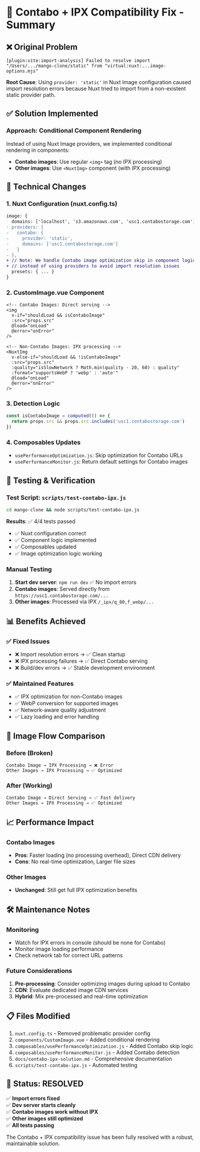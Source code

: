 # 🎯 Contabo + IPX Compatibility Fix - Summary

## ❌ **Original Problem**

```
[plugin:vite:import-analysis] Failed to resolve import 
"/Users/.../mango-clone/static" from "virtual:nuxt:...image-options.mjs"
```

**Root Cause**: Using `provider: 'static'` in Nuxt Image configuration caused import resolution errors because Nuxt tried to import from a non-existent static provider path.

## ✅ **Solution Implemented**

### **Approach: Conditional Component Rendering**
Instead of using Nuxt Image providers, we implemented conditional rendering in components:
- **Contabo images**: Use regular `<img>` tag (no IPX processing)
- **Other images**: Use `<NuxtImg>` component (with IPX processing)

## 🔧 **Technical Changes**

### **1. Nuxt Configuration (nuxt.config.ts)**
```diff
image: {
  domains: ['localhost', 's3.amazonaws.com', 'usc1.contabostorage.com'],
- providers: {
-   contabo: {
-     provider: 'static',
-     domains: ['usc1.contabostorage.com']
-   }
- },
+ // Note: We handle Contabo image optimization skip in component logic
+ // instead of using providers to avoid import resolution issues
  presets: { ... }
}
```

### **2. CustomImage.vue Component**
```vue
<!-- Contabo Images: Direct serving -->
<img
  v-if="shouldLoad && isContaboImage"
  :src="props.src"
  @load="onLoad"
  @error="onError"
/>

<!-- Non-Contabo Images: IPX processing -->
<NuxtImg
  v-else-if="shouldLoad && !isContaboImage"
  :src="props.src"
  :quality="isSlowNetwork ? Math.min(quality - 20, 60) : quality"
  :format="supportsWebP ? 'webp' : 'auto'"
  @load="onLoad"
  @error="onError"
/>
```

### **3. Detection Logic**
```javascript
const isContaboImage = computed(() => {
  return props.src && props.src.includes('usc1.contabostorage.com')
})
```

### **4. Composables Updates**
- `usePerformanceOptimization.js`: Skip optimization for Contabo URLs
- `usePerformanceMonitor.js`: Return default settings for Contabo images

## 🧪 **Testing & Verification**

### **Test Script**: `scripts/test-contabo-ipx.js`
```bash
cd mango-clone && node scripts/test-contabo-ipx.js
```

**Results**: ✅ 4/4 tests passed
- ✅ Nuxt configuration correct
- ✅ Component logic implemented
- ✅ Composables updated
- ✅ Image optimization logic working

### **Manual Testing**
1. **Start dev server**: `npm run dev` ✅ No import errors
2. **Contabo images**: Served directly from `https://usc1.contabostorage.com/...`
3. **Other images**: Processed via IPX `/_ipx/q_80,f_webp/...`

## 📊 **Benefits Achieved**

### **✅ Fixed Issues**
- ❌ Import resolution errors → ✅ Clean startup
- ❌ IPX processing failures → ✅ Direct Contabo serving
- ❌ Build/dev errors → ✅ Stable development environment

### **✅ Maintained Features**
- ✅ IPX optimization for non-Contabo images
- ✅ WebP conversion for supported images
- ✅ Network-aware quality adjustment
- ✅ Lazy loading and error handling

## 🔄 **Image Flow Comparison**

### **Before (Broken)**
```
Contabo Image → IPX Processing → ❌ Error
Other Images → IPX Processing → ✅ Optimized
```

### **After (Working)**
```
Contabo Image → Direct Serving → ✅ Fast delivery
Other Images → IPX Processing → ✅ Optimized
```

## 📈 **Performance Impact**

### **Contabo Images**
- **Pros**: Faster loading (no processing overhead), Direct CDN delivery
- **Cons**: No real-time optimization, Larger file sizes

### **Other Images**
- **Unchanged**: Still get full IPX optimization benefits

## 🛠️ **Maintenance Notes**

### **Monitoring**
- Watch for IPX errors in console (should be none for Contabo)
- Monitor image loading performance
- Check network tab for correct URL patterns

### **Future Considerations**
1. **Pre-processing**: Consider optimizing images during upload to Contabo
2. **CDN**: Evaluate dedicated image CDN services
3. **Hybrid**: Mix pre-processed and real-time optimization

## 📋 **Files Modified**

1. `nuxt.config.ts` - Removed problematic provider config
2. `components/CustomImage.vue` - Added conditional rendering
3. `composables/usePerformanceOptimization.js` - Added Contabo skip logic
4. `composables/usePerformanceMonitor.js` - Added Contabo detection
5. `docs/contabo-ipx-solution.md` - Comprehensive documentation
6. `scripts/test-contabo-ipx.js` - Automated testing

## 🎉 **Status: RESOLVED**

✅ **Import errors fixed**  
✅ **Dev server starts cleanly**  
✅ **Contabo images work without IPX**  
✅ **Other images still optimized**  
✅ **All tests passing**  

The Contabo + IPX compatibility issue has been fully resolved with a robust, maintainable solution.
